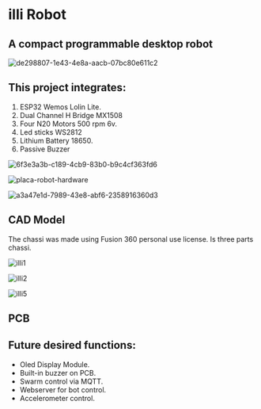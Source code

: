 # illi Robot
## A compact programmable desktop robot



![de298807-1e43-4e8a-aacb-07bc80e611c2](https://github.com/cassio-hsp/illi/assets/38111232/090c6254-bc91-4203-a508-53a9e3d16fce)

## This project integrates:
1. ESP32 Wemos Lolin Lite.
2. Dual Channel H Bridge MX1508
3. Four N20 Motors 500 rpm 6v.
4. Led sticks WS2812
5. Lithium Battery 18650.
6. Passive Buzzer
   
![6f3e3a3b-c189-4cb9-83b0-b9c4cf363fd6](https://github.com/cassio-hsp/illi/assets/38111232/cbf5bf29-8d07-43f5-afe0-7cc14c51d8fd)

![placa-robot-hardware](https://github.com/cassio-hsp/illi/assets/38111232/f6828ff2-bc59-4728-9dbe-7cb4128ab167)

![a3a47e1d-7989-43e8-abf6-2358916360d3](https://github.com/cassio-hsp/illi/assets/38111232/eef55e7b-a418-430e-a1df-289ae02f7f91)


## CAD Model

The chassi was made using Fusion 360 personal use license. Is three parts chassi.

![illi1](https://github.com/cassio-hsp/illi/assets/38111232/5053c246-3471-4713-8c31-4568582c4fe7)

![illi2](https://github.com/cassio-hsp/illi/assets/38111232/e4728122-28b5-4338-8a2f-261ca5ca3b1c)

![illi5](https://github.com/cassio-hsp/illi/assets/38111232/6806101b-dc4d-4170-993b-9ceb8d595e39)

## PCB 


## Future desired functions:
* Oled Display Module.
* Built-in buzzer on PCB.
* Swarm control via MQTT.
* Webserver for bot control.
* Accelerometer control.
